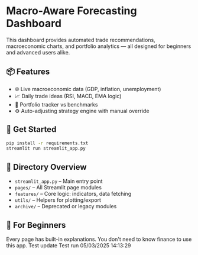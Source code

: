 # Macro-Aware Forecasting Dashboard

This dashboard provides automated trade recommendations, macroeconomic charts, and portfolio analytics — all designed for beginners and advanced users alike.

## 📦 Features
- 🌐 Live macroeconomic data (GDP, inflation, unemployment)
- 📈 Daily trade ideas (RSI, MACD, EMA logic)
- 💼 Portfolio tracker vs benchmarks
- ⚙️ Auto-adjusting strategy engine with manual override

## 🚀 Get Started
```bash
pip install -r requirements.txt
streamlit run streamlit_app.py
```

## 📁 Directory Overview
- `streamlit_app.py` – Main entry point
- `pages/` – All Streamlit page modules
- `features/` – Core logic: indicators, data fetching
- `utils/` – Helpers for plotting/export
- `archive/` – Deprecated or legacy modules

## 📘 For Beginners
Every page has built-in explanations. You don't need to know finance to use this app.
T e s t   u p d a t e  
 T e s t   r u n   0 5 / 0 3 / 2 0 2 5   1 4 : 1 3 : 2 9  
 